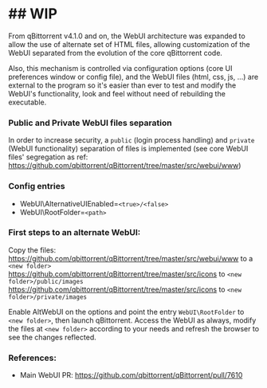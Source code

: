 # ## **WIP**

From qBittorrent v4.1.0 and on, the WebUI architecture was expanded to allow the use of alternate set of HTML files, allowing customization of the WebUI separated from the evolution of the core qBittorrent code.

Also, this mechanism is controlled via configuration options (core UI preferences window or config file), and the WebUI files (html, css, js, ...) are external to the program so it's easier than ever to test and modify the WebUI's functionality, look and feel without need of rebuilding the executable.

### Public and Private WebUI files separation
In order to increase security, a `public` (login process handling) and `private` (WebUI functionality) separation of files is implemented (see core WebUI files' segregation as ref: https://github.com/qbittorrent/qBittorrent/tree/master/src/webui/www)

### Config entries
* WebUI\AlternativeUIEnabled=`<true>/<false>`
* WebUI\RootFolder=`<path>`

### First steps to an alternate WebUI:
Copy the files:  
https://github.com/qbittorrent/qBittorrent/tree/master/src/webui/www to a `<new folder>`  
https://github.com/qbittorrent/qBittorrent/tree/master/src/icons to `<new folder>/public/images`  
https://github.com/qbittorrent/qBittorrent/tree/master/src/icons to `<new folder>/private/images`  

Enable AltWebUI on the options and point the entry `WebUI\RootFolder` to `<new folder>`, then launch qBittorrent.
Access the WebUI as always, modify the files at `<new folder>` according to your needs and refresh the browser to see the changes reflected.

### References:
* Main WebUI PR: https://github.com/qbittorrent/qBittorrent/pull/7610

